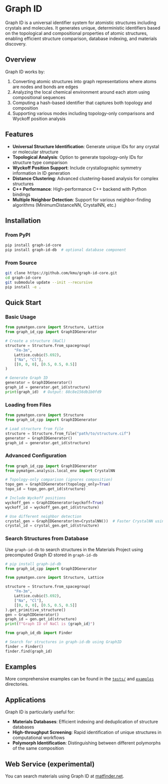 # Graph ID

Graph ID is a universal identifier system for atomistic structures including crystals and molecules. It generates unique, deterministic identifiers based on the topological and compositional properties of atomic structures, enabling efficient structure comparison, database indexing, and materials discovery.

## Overview

Graph ID works by:
1. Converting atomic structures into graph representations where atoms are nodes and bonds are edges
2. Analyzing the local chemical environment around each atom using compositional sequences
3. Computing a hash-based identifier that captures both topology and composition
4. Supporting various modes including topology-only comparisons and Wyckoff position analysis


## Features

- **Universal Structure Identification**: Generate unique IDs for any crystal or molecular structure
- **Topological Analysis**: Option to generate topology-only IDs for structure type comparison
- **Wyckoff Position Support**: Include crystallographic symmetry information in ID generation
- **Distance Clustering**: Advanced clustering-based analysis for complex structures
- **C++ Performance**: High-performance C++ backend with Python bindings
- **Multiple Neighbor Detection**: Support for various neighbor-finding algorithms (MinimumDistanceNN, CrystalNN, etc.)

## Installation

### From PyPI

```bash
pip install graph-id-core
pip install graph-id-db  # optional database component
```

### From Source

```bash
git clone https://github.com/kmu/graph-id-core.git
cd graph-id-core
git submodule update --init --recursive
pip install -e .
```

## Quick Start

### Basic Usage

```python
from pymatgen.core import Structure, Lattice
from graph_id_cpp import GraphIDGenerator

# Create a structure (NaCl)
structure = Structure.from_spacegroup(
    "Fm-3m",
    Lattice.cubic(5.692),
    ["Na", "Cl"],
    [[0, 0, 0], [0.5, 0.5, 0.5]]
)

# Generate Graph ID
generator = GraphIDGenerator()
graph_id = generator.get_id(structure)
print(graph_id)  # Output: 88c8e156db1b0fd9
```

### Loading from Files

```python
from pymatgen.core import Structure
from graph_id_cpp import GraphIDGenerator

# Load structure from file
structure = Structure.from_file("path/to/structure.cif")
generator = GraphIDGenerator()
graph_id = generator.get_id(structure)
```

### Advanced Configuration

```python
from graph_id_cpp import GraphIDGenerator
from pymatgen.analysis.local_env import CrystalNN

# Topology-only comparison (ignores composition)
topo_gen = GraphIDGenerator(topology_only=True)
topo_id = topo_gen.get_id(structure)

# Include Wyckoff positions
wyckoff_gen = GraphIDGenerator(wyckoff=True)
wyckoff_id = wyckoff_gen.get_id(structure)

# Use different neighbor detection
crystal_gen = GraphIDGenerator(nn=CrystalNN())  # Faster CrystalNN using C++ is also available
crystal_id = crystal_gen.get_id(structure)

```

### Search Structures from Database 

Use `graph-id-db` to search structures in the Materials Project using precomputed Graph ID stored in `graph-id-db`

```python
# pip install graph-id-db
from graph_id_cpp import GraphIDGenerator

from pymatgen.core import Structure, Lattice

structure = Structure.from_spacegroup(
    "Fm-3m",
    Lattice.cubic(5.692),
    ["Na", "Cl"],
    [[0, 0, 0], [0.5, 0.5, 0.5]]
).get_primitive_structure()
gen = GraphIDGenerator()
graph_id = gen.get_id(structure)
print(f"Graph ID of NaCl is {graph_id}")

from graph_id_db import Finder

# Search for structures in graph-id-db using GraphID
finder = Finder()
finder.find(graph_id)
```

## Examples

More comprehensive examples can be found in the [`tests/`](tests/) and [`examples`](examples/) directories.

## Applications

Graph ID is particularly useful for:

- **Materials Databases**: Efficient indexing and deduplication of structure databases
- **High-throughput Screening**: Rapid identification of unique structures in computational workflows
- **Polymorph Identification**: Distinguishing between different polymorphs of the same composition

## Web Service (experimental)

You can search materials using Graph ID at [matfinder.net](https://matfinder.net).

